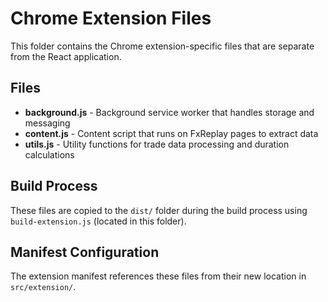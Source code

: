# Chrome Extension Files

This folder contains the Chrome extension-specific files that are separate from the React application.

## Files

- **background.js** - Background service worker that handles storage and messaging
- **content.js** - Content script that runs on FxReplay pages to extract data
- **utils.js** - Utility functions for trade data processing and duration calculations

## Build Process

These files are copied to the `dist/` folder during the build process using `build-extension.js` (located in this folder).

## Manifest Configuration

The extension manifest references these files from their new location in `src/extension/`.
